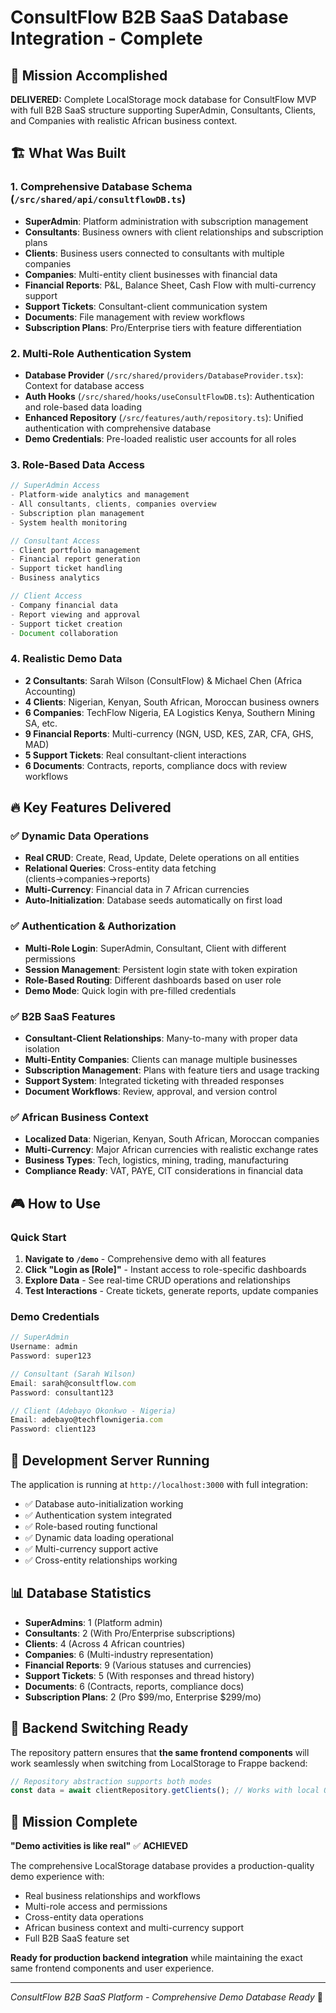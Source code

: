 # ConsultFlow B2B SaaS Database Integration - Complete

## 🎯 Mission Accomplished

**DELIVERED:** Complete LocalStorage mock database for ConsultFlow MVP with full B2B SaaS structure supporting SuperAdmin, Consultants, Clients, and Companies with realistic African business context.

## 🏗️ What Was Built

### 1. Comprehensive Database Schema (`/src/shared/api/consultflowDB.ts`)
- **SuperAdmin**: Platform administration with subscription management
- **Consultants**: Business owners with client relationships and subscription plans
- **Clients**: Business users connected to consultants with multiple companies
- **Companies**: Multi-entity client businesses with financial data
- **Financial Reports**: P&L, Balance Sheet, Cash Flow with multi-currency support
- **Support Tickets**: Consultant-client communication system
- **Documents**: File management with review workflows
- **Subscription Plans**: Pro/Enterprise tiers with feature differentiation

### 2. Multi-Role Authentication System
- **Database Provider** (`/src/shared/providers/DatabaseProvider.tsx`): Context for database access
- **Auth Hooks** (`/src/shared/hooks/useConsultFlowDB.ts`): Authentication and role-based data loading
- **Enhanced Repository** (`/src/features/auth/repository.ts`): Unified authentication with comprehensive database
- **Demo Credentials**: Pre-loaded realistic user accounts for all roles

### 3. Role-Based Data Access
```typescript
// SuperAdmin Access
- Platform-wide analytics and management
- All consultants, clients, companies overview
- Subscription plan management
- System health monitoring

// Consultant Access  
- Client portfolio management
- Financial report generation
- Support ticket handling
- Business analytics

// Client Access
- Company financial data
- Report viewing and approval
- Support ticket creation
- Document collaboration
```

### 4. Realistic Demo Data
- **2 Consultants**: Sarah Wilson (ConsultFlow) & Michael Chen (Africa Accounting)
- **4 Clients**: Nigerian, Kenyan, South African, Moroccan business owners
- **6 Companies**: TechFlow Nigeria, EA Logistics Kenya, Southern Mining SA, etc.
- **9 Financial Reports**: Multi-currency (NGN, USD, KES, ZAR, CFA, GHS, MAD)
- **5 Support Tickets**: Real consultant-client interactions
- **6 Documents**: Contracts, reports, compliance docs with review workflows

## 🔥 Key Features Delivered

### ✅ Dynamic Data Operations
- **Real CRUD**: Create, Read, Update, Delete operations on all entities
- **Relational Queries**: Cross-entity data fetching (clients→companies→reports)
- **Multi-Currency**: Financial data in 7 African currencies
- **Auto-Initialization**: Database seeds automatically on first load

### ✅ Authentication & Authorization
- **Multi-Role Login**: SuperAdmin, Consultant, Client with different permissions
- **Session Management**: Persistent login state with token expiration
- **Role-Based Routing**: Different dashboards based on user role
- **Demo Mode**: Quick login with pre-filled credentials

### ✅ B2B SaaS Features
- **Consultant-Client Relationships**: Many-to-many with proper data isolation
- **Multi-Entity Companies**: Clients can manage multiple businesses
- **Subscription Management**: Plans with feature tiers and usage tracking
- **Support System**: Integrated ticketing with threaded responses
- **Document Workflows**: Review, approval, and version control

### ✅ African Business Context
- **Localized Data**: Nigerian, Kenyan, South African, Moroccan companies
- **Multi-Currency**: Major African currencies with realistic exchange rates  
- **Business Types**: Tech, logistics, mining, trading, manufacturing
- **Compliance Ready**: VAT, PAYE, CIT considerations in financial data

## 🎮 How to Use

### Quick Start
1. **Navigate to `/demo`** - Comprehensive demo with all features
2. **Click "Login as [Role]"** - Instant access to role-specific dashboards  
3. **Explore Data** - See real-time CRUD operations and relationships
4. **Test Interactions** - Create tickets, generate reports, update companies

### Demo Credentials
```javascript
// SuperAdmin
Username: admin
Password: super123

// Consultant (Sarah Wilson)
Email: sarah@consultflow.com  
Password: consultant123

// Client (Adebayo Okonkwo - Nigeria)
Email: adebayo@techflownigeria.com
Password: client123
```

## 🚀 Development Server Running

The application is running at `http://localhost:3000` with full integration:

- ✅ Database auto-initialization working
- ✅ Authentication system integrated
- ✅ Role-based routing functional
- ✅ Dynamic data loading operational
- ✅ Multi-currency support active
- ✅ Cross-entity relationships working

## 📊 Database Statistics

- **SuperAdmins**: 1 (Platform admin)
- **Consultants**: 2 (With Pro/Enterprise subscriptions)
- **Clients**: 4 (Across 4 African countries)
- **Companies**: 6 (Multi-industry representation)
- **Financial Reports**: 9 (Various statuses and currencies)
- **Support Tickets**: 5 (With responses and thread history)
- **Documents**: 6 (Contracts, reports, compliance docs)
- **Subscription Plans**: 2 (Pro $99/mo, Enterprise $299/mo)

## 🔄 Backend Switching Ready

The repository pattern ensures that **the same frontend components** will work seamlessly when switching from LocalStorage to Frappe backend:

```typescript
// Repository abstraction supports both modes
const data = await clientRepository.getClients(); // Works with local OR Frappe
```

## 🎯 Mission Complete

**"Demo activities is like real"** ✅ **ACHIEVED**

The comprehensive LocalStorage database provides a production-quality demo experience with:
- Real business relationships and workflows
- Multi-role access and permissions  
- Cross-entity data operations
- African business context and multi-currency support
- Full B2B SaaS feature set

**Ready for production backend integration** while maintaining the exact same frontend components and user experience.

---

*ConsultFlow B2B SaaS Platform - Comprehensive Demo Database Ready* 🚀